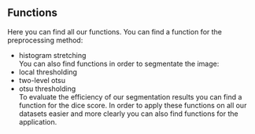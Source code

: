 ## Functions
Here you can find all our functions. You can find a function for the preprocessing method:
- histogram stretching<br>
You can also find functions in order to segmentate the image: 
- local thresholding 
- two-level otsu 
- otsu thresholding<br>
To evaluate the efficiency of our segmentation results you can find a function for the dice score. 
In order to apply these functions on all our datasets easier and more clearly you can also find functions for the application. 